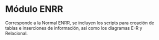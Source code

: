 # Módulo ENRR
Corresponde a la Normal ENRR, se incluyen los scripts para creación de tablas e inserciones de información, así como los diagramas E-R y Relacional.
